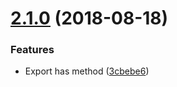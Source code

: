 <a name="2.1.0"></a>
# [2.1.0](https://github.com/WaldoJeffers/transformer/compare/2.0.1...2.1.0) (2018-08-18)


### Features

* Export has method ([3cbebe6](https://github.com/WaldoJeffers/transformer/commit/3cbebe6))



